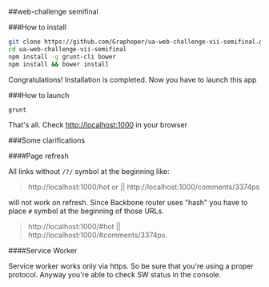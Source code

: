 ##web-challenge semifinal

###How to install

```sh
git clone https://github.com/Graphoper/ua-web-challenge-vii-semifinal.git
cd ua-web-challenge-vii-semifinal
npm install -g grunt-cli bower
npm install && bower install 
```

Congratulations! Installation is completed. Now you have to launch this app

###How to launch

```sh
grunt
```

That's all. Check [http://localhost:1000](http://localhost:1000) in your browser


###Some clarifications

####Page refresh

All links without `/?/` symbol at the beginning like: 

> http://localhost:1000/hot or || http://localhost:1000/comments/3374ps 

will not work on refresh. Since Backbone router uses "hash" you have to place `#` symbol at the beginning of those URLs.

> http://localhost:1000/#hot || http://localhost:1000/#comments/3374ps.

####Service Worker

Service worker works only via https. So be sure that you're using a proper protocol.
Anyway you're able to check SW status in the console.